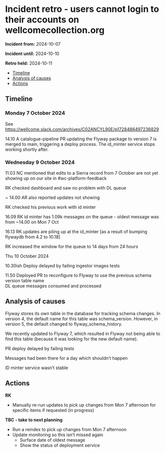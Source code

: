 # Incident retro - users cannot login to their accounts on wellcomecollection.org

**Incident from:** 2024-10-07

**Incident until:** 2024-10-10

**Retro held:** 2024-10-11


- [Timeline](#timeline)
- [Analysis of causes](#analysis-of-causes)
- [Actions](#actions)

## Timeline

### Monday 7 October 2024

See https://wellcome.slack.com/archives/C02ANCYL90E/p1728486497236829

14.10 A catalogue-pipeline PR updating the Flyway package to version 7 is merged to main, triggering a deploy process. The id_minter service stops working shortly after.

### Wednesday 9 October 2024

11.03 NC mentioned that edits to a Sierra record from 7 October are not yet showing up on our site in #wc-platform-feedback

RK checked dashboard and saw no problem with DL queue

~ 14.00 AR also reported updates not showing

RK checked his previous work with id minter

16.09 RK id minter has 1.09k messages on the queue - oldest message was from ~14.00 on Mon 7 Oct

16.13 RK updates are piling up at the id_minter [as a result of bumping flywaydb from 4.2 to 10.18]

RK increased the window for the queue to 14 days from 24 hours

Thu 10 October 2024

10.30ish Deploy delayed by failing ingestor images tests

11.50 Deployed PR to reconfigure to Flyway to use the previous schema version table name<br>
DL queue messages consumed and processed

## Analysis of causes

Flyway stores its own table in the database for tracking schema changes. In version 4, the default name for this table was schema_version. However, in version 5, the default changed to flyway_schema_history.

We recently updated to Flyway 7, which resulted in Flyway not being able to find this table (because it was looking for the new default name). 

PR deploy delayed by failing tests

Messages had been there for a day which shouldn’t happen

ID minter service wasn’t stable


## Actions

**RK**
- Manually re-run updates to pick up changes from Mon 7 afternoon for specific items if requested (in progress)

**TBC - take to next planning**
- Run a reindex to pick up changes from Mon 7 afternoon
- Update monitoring so this isn’t missed again
    - Surface date of oldest message
    - Show the status of deployment service

